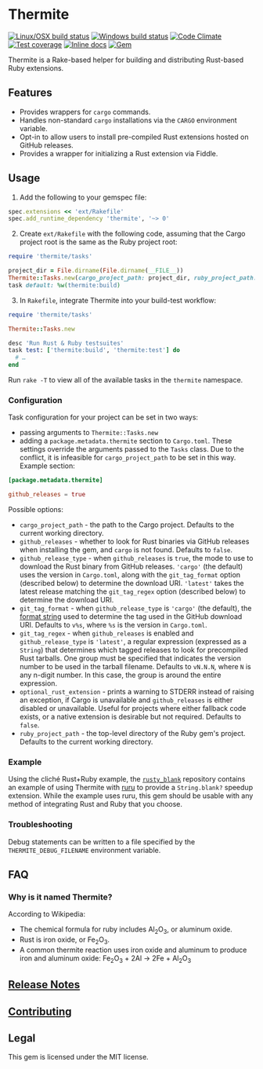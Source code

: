 # Thermite

[![Linux/OSX build status](https://travis-ci.org/malept/thermite.svg?branch=master)](https://travis-ci.org/malept/thermite)
[![Windows build status](https://ci.appveyor.com/api/projects/status/kneo890m3ypoxril?svg=true)](https://ci.appveyor.com/project/malept/thermite)
[![Code Climate](https://codeclimate.com/github/malept/thermite/badges/gpa.svg)](https://codeclimate.com/github/malept/thermite)
[![Test coverage](https://codeclimate.com/github/malept/thermite/badges/coverage.svg)](https://codeclimate.com/github/malept/thermite/coverage)
[![Inline docs](http://inch-ci.org/github/malept/thermite.svg?branch=master)](http://inch-ci.org/github/malept/thermite)
[![Gem](https://img.shields.io/gem/v/thermite.svg?maxAge=30000)](https://rubygems.org/gems/thermite)

Thermite is a Rake-based helper for building and distributing Rust-based Ruby extensions.

## Features

* Provides wrappers for `cargo` commands.
* Handles non-standard `cargo` installations via the `CARGO` environment variable.
* Opt-in to allow users to install pre-compiled Rust extensions hosted on GitHub releases.
* Provides a wrapper for initializing a Rust extension via Fiddle.

## Usage

1. Add the following to your gemspec file:

  ```ruby
  spec.extensions << 'ext/Rakefile'
  spec.add_runtime_dependency 'thermite', '~> 0'
  ```

2. Create `ext/Rakefile` with the following code, assuming that the Cargo project root is the same
   as the Ruby project root:

  ```ruby
  require 'thermite/tasks'

  project_dir = File.dirname(File.dirname(__FILE__))
  Thermite::Tasks.new(cargo_project_path: project_dir, ruby_project_path: project_dir)
  task default: %w(thermite:build)
  ```

3. In `Rakefile`, integrate Thermite into your build-test workflow:

  ```ruby
  require 'thermite/tasks'

  Thermite::Tasks.new

  desc 'Run Rust & Ruby testsuites'
  task test: ['thermite:build', 'thermite:test'] do
    # …
  end
  ```

Run `rake -T` to view all of the available tasks in the `thermite` namespace.

### Configuration

Task configuration for your project can be set in two ways:

* passing arguments to `Thermite::Tasks.new`
* adding a `package.metadata.thermite` section to `Cargo.toml`. These settings override the
  arguments passed to the `Tasks` class. Due to the conflict, it is infeasible for
  `cargo_project_path` to be set in this way. Example section:

```toml
[package.metadata.thermite]

github_releases = true
```

Possible options:

* `cargo_project_path` - the path to the Cargo project. Defaults to the current working directory.
* `github_releases` - whether to look for Rust binaries via GitHub releases when installing
  the gem, and `cargo` is not found. Defaults to `false`.
* `github_release_type` - when `github_releases` is `true`, the mode to use to download the Rust
  binary from GitHub releases. `'cargo'` (the default) uses the version in `Cargo.toml`, along with
  the `git_tag_format` option (described below) to determine the download URI. `'latest'` takes the
  latest release matching the `git_tag_regex` option (described below) to determine the download
  URI.
* `git_tag_format` - when `github_release_type` is `'cargo'` (the default), the
  [format string](http://ruby-doc.org/core/String.html#method-i-25) used to determine the tag used
  in the GitHub download URI. Defaults to `v%s`, where `%s` is the version in `Cargo.toml`.
* `git_tag_regex` - when `github_releases` is enabled and `github_release_type` is `'latest'`, a
  regular expression (expressed as a `String`) that determines which tagged releases to look for
  precompiled Rust tarballs. One group must be specified that indicates the version number to be
  used in the tarball filename. Defaults to `vN.N.N`, where `N` is any n-digit number. In this case,
  the group is around the entire expression.
* `optional_rust_extension` - prints a warning to STDERR instead of raising an exception, if Cargo
  is unavailable and `github_releases` is either disabled or unavailable. Useful for projects where
  either fallback code exists, or a native extension is desirable but not required. Defaults
  to `false`.
* `ruby_project_path` - the top-level directory of the Ruby gem's project. Defaults to the
  current working directory.

### Example

Using the cliché Rust+Ruby example, the [`rusty_blank`](https://github.com/malept/rusty_blank)
repository contains an example of using Thermite with [ruru](https://github.com/d-unseductable/ruru)
to provide a `String.blank?` speedup extension. While the example uses ruru, this gem should be
usable with any method of integrating Rust and Ruby that you choose.

### Troubleshooting

Debug statements can be written to a file specified by the `THERMITE_DEBUG_FILENAME` environment
variable.

## FAQ

### Why is it named Thermite?

According to Wikipedia:

* The chemical formula for ruby includes Al<sub>2</sub>O<sub>3</sub>, or aluminum oxide.
* Rust is iron oxide, or Fe<sub>2</sub>O<sub>3</sub>.
* A common thermite reaction uses iron oxide and aluminum to produce iron and aluminum oxide:
  Fe<sub>2</sub>O<sub>3</sub> + 2Al → 2Fe + Al<sub>2</sub>O<sub>3</sub>

## [Release Notes](https://github.com/malept/thermite/blob/master/NEWS.md)

## [Contributing](https://github.com/malept/thermite/blob/master/CONTRIBUTING.md)

## Legal

This gem is licensed under the MIT license.
